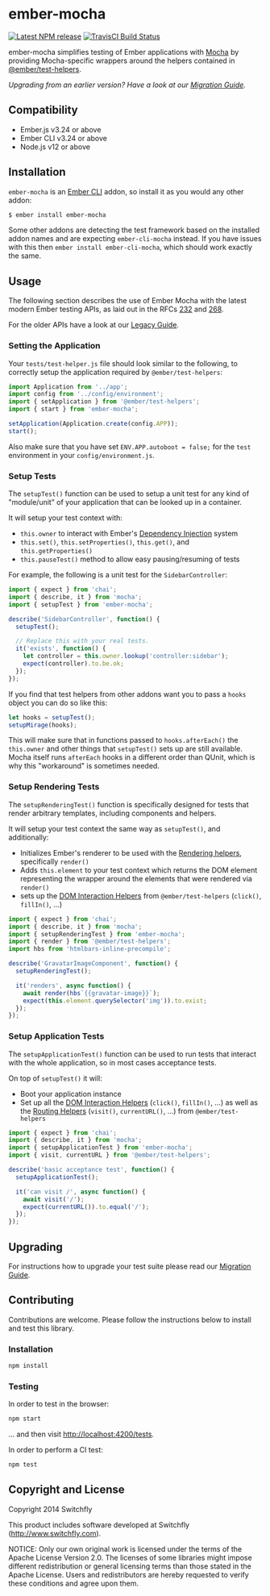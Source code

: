 
ember-mocha
==============================================================================

[![Latest NPM release][npm-badge]][npm-badge-url]
[![TravisCI Build Status][travis-badge]][travis-badge-url]

[npm-badge]: https://img.shields.io/npm/v/ember-mocha.svg
[npm-badge-url]: https://www.npmjs.com/package/ember-mocha
[travis-badge]: https://img.shields.io/travis/emberjs/ember-mocha/master.svg
[travis-badge-url]: https://travis-ci.org/emberjs/ember-mocha

ember-mocha simplifies testing of Ember applications with
[Mocha](https://mochajs.org/) by providing Mocha-specific wrappers around the
helpers contained in
[@ember/test-helpers](https://github.com/emberjs/ember-test-helpers).

*Upgrading from an earlier version? Have a look at our
[Migration Guide](docs/migration.md).*


## Compatibility

* Ember.js v3.24 or above
* Ember CLI v3.24 or above
* Node.js v12 or above


## Installation

`ember-mocha` is an [Ember CLI](http://www.ember-cli.com/) addon, so install it
as you would any other addon:

```sh
$ ember install ember-mocha
```

Some other addons are detecting the test framework based on the installed
addon names and are expecting `ember-cli-mocha` instead. If you have issues
with this then `ember install ember-cli-mocha`, which should work exactly
the same.


## Usage

The following section describes the use of Ember Mocha with the latest modern
Ember testing APIs, as laid out in the RFCs
[232](https://github.com/emberjs/rfcs/blob/master/text/0232-simplify-qunit-testing-api.md)
and
[268](https://github.com/emberjs/rfcs/blob/master/text/0268-acceptance-testing-refactor.md).

For the older APIs have a look at our [Legacy Guide](docs/legacy.md).

### Setting the Application

Your `tests/test-helper.js` file should look similar to the following, to
correctly setup the application required by `@ember/test-helpers`:

```javascript
import Application from '../app';
import config from '../config/environment';
import { setApplication } from '@ember/test-helpers';
import { start } from 'ember-mocha';

setApplication(Application.create(config.APP));
start();
```

Also make sure that you have set `ENV.APP.autoboot = false;` for the `test`
environment in your `config/environment.js`.

### Setup Tests

The `setupTest()` function can be used to setup a unit test for any kind
of "module/unit" of your application that can be looked up in a container.

It will setup your test context with:

* `this.owner` to interact with Ember's [Dependency Injection](https://guides.emberjs.com/v3.0.0/applications/dependency-injection/)
  system
* `this.set()`, `this.setProperties()`, `this.get()`, and `this.getProperties()`
* `this.pauseTest()` method to allow easy pausing/resuming of tests

For example, the following is a unit test for the `SidebarController`:

```javascript
import { expect } from 'chai';
import { describe, it } from 'mocha';
import { setupTest } from 'ember-mocha';

describe('SidebarController', function() {
  setupTest();

  // Replace this with your real tests.
  it('exists', function() {
    let controller = this.owner.lookup('controller:sidebar');
    expect(controller).to.be.ok;
  });
});
```

If you find that test helpers from other addons want you to pass a `hooks`
object you can do so like this:

```javascript
let hooks = setupTest();
setupMirage(hooks);
```

This will make sure that in functions passed to `hooks.afterEach()` the
`this.owner` and other things that `setupTest()` sets up are still available.
Mocha itself runs `afterEach` hooks in a different order than QUnit, which is
why this "workaround" is sometimes needed.


### Setup Rendering Tests

The `setupRenderingTest()` function is specifically designed for tests that
render arbitrary templates, including components and helpers.

It will setup your test context the same way as `setupTest()`, and additionally:

* Initializes Ember's renderer to be used with the
  [Rendering helpers](https://github.com/emberjs/ember-test-helpers/blob/master/API.md#rendering-helpers),
  specifically `render()`
* Adds `this.element` to your test context which returns the DOM element
  representing the wrapper around the elements that were rendered via
  `render()`
* sets up the [DOM Interaction Helpers](https://github.com/emberjs/ember-test-helpers/blob/master/API.md#dom-interaction-helpers)
  from `@ember/test-helpers` (`click()`, `fillIn()`, ...)

```javascript
import { expect } from 'chai';
import { describe, it } from 'mocha';
import { setupRenderingTest } from 'ember-mocha';
import { render } from '@ember/test-helpers';
import hbs from 'htmlbars-inline-precompile';

describe('GravatarImageComponent', function() {
  setupRenderingTest();

  it('renders', async function() {
    await render(hbs`{{gravatar-image}}`);
    expect(this.element.querySelector('img')).to.exist;
  });
});
```

### Setup Application Tests

The `setupApplicationTest()` function can be used to run tests that interact
with the whole application, so in most cases acceptance tests.

On top of `setupTest()` it will:

* Boot your application instance
* Set up all the [DOM Interaction Helpers](https://github.com/emberjs/ember-test-helpers/blob/master/API.md#dom-interaction-helpers)
  (`click()`, `fillIn()`, ...) as well as the [Routing Helpers](https://github.com/emberjs/ember-test-helpers/blob/master/API.md#routing-helpers)
  (`visit()`, `currentURL()`, ...) from `@ember/test-helpers`

```javascript
import { expect } from 'chai';
import { describe, it } from 'mocha';
import { setupApplicationTest } from 'ember-mocha';
import { visit, currentURL } from '@ember/test-helpers';

describe('basic acceptance test', function() {
  setupApplicationTest();

  it('can visit /', async function() {
    await visit('/');
    expect(currentURL()).to.equal('/');
  });
});
```

Upgrading
------------------------------------------------------------------------------

For instructions how to upgrade your test suite please read our
[Migration Guide](docs/migration.md).

## Contributing

Contributions are welcome. Please follow the instructions below to install and
test this library.

### Installation

```sh
npm install
```

### Testing

In order to test in the browser:

```sh
npm start
```

... and then visit [http://localhost:4200/tests](http://localhost:4200/tests).

In order to perform a CI test:

```sh
npm test
```


Copyright and License
------------------------------------------------------------------------------

Copyright 2014 Switchfly

This product includes software developed at
Switchfly (http://www.switchfly.com).

NOTICE: Only our own original work is licensed under the terms of the Apache
License Version 2.0. The licenses of some libraries might impose different
redistribution or general licensing terms than those stated in the Apache
License. Users and redistributors are hereby requested to verify these
conditions and agree upon them.
